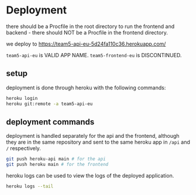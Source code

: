 # Deployment

there should be a Procfile in the root directory to run the frontend and backend - there should NOT be a Procfile in the frontend directory.

we deploy to https://team5-api-eu-5d24fa110c36.herokuapp.com/

`team5-api-eu` is VALID APP NAME.
`team5-frontend-eu` is DISCONTINUED.

## setup
deployment is done through heroku with the following commands:

```bash
heroku login
heroku git:remote -a team5-api-eu
```

## deployment commands

deployment is handled separately for the api and the frontend, although they are in the same repository and sent to the same heroku app in `/api` and `/` respectively.

```bash
git push heroku-api main # for the api
git push heroku main # for the frontend
```

heroku logs can be used to view the logs of the deployed application.

```bash
heroku logs --tail
```






